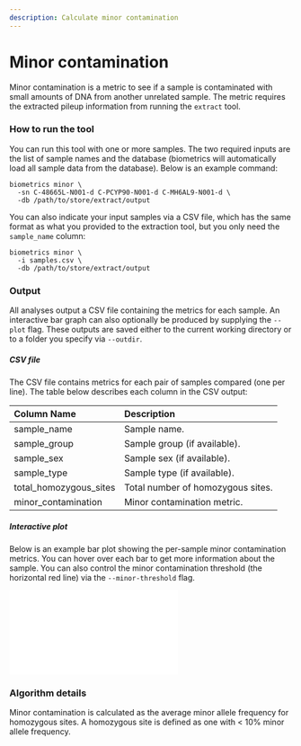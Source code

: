 ```yaml
---
description: Calculate minor contamination
---
```


# Minor contamination
Minor contamination is a metric to see if a sample is contaminated with small amounts of DNA from another unrelated sample. The metric requires the extracted pileup information from running the `extract` tool.

### How to run the tool
You can run this tool with one or more samples. The two required inputs are the list of sample names and the database (biometrics will automatically load all sample data from the database). Below is an example command:

```shell
biometrics minor \
  -sn C-48665L-N001-d C-PCYP90-N001-d C-MH6AL9-N001-d \
  -db /path/to/store/extract/output
```

You can also indicate your input samples via a CSV file, which has the same format as what you provided to the extraction tool, but you only need the `sample_name` column:

```shell
biometrics minor \
  -i samples.csv \
  -db /path/to/store/extract/output
```

### Output

All analyses output a CSV file containing the metrics for each sample. An interactive bar graph can also optionally be produced by supplying the `--plot` flag. These outputs are saved either to the current working directory or to a folder you specify via `--outdir`.

##### CSV file
The CSV file contains metrics for each pair of samples compared (one per line). The table below describes each column in the CSV output:

| Column Name | Description |
| :--- | :--- |
| sample_name | Sample name. |
| sample_group | Sample group (if available). |
| sample_sex | Sample sex (if available). |
| sample_type | Sample type (if available). |
| total_homozygous_sites | Total number of homozygous sites. |
| minor_contamination | Minor contamination metric. |


##### Interactive plot
Below is an example bar plot showing the per-sample minor contamination metrics. You can hover over each bar to get more information about the sample. You can also control the minor contamination threshold (the horizontal red line) via the `--minor-threshold` flag.

![](.gitbook/assets/minor_contamination.html)

### Algorithm details

Minor contamination is calculated as the average minor allele frequency for homozygous sites. A homozygous site is defined as one with < 10% minor allele frequency.
